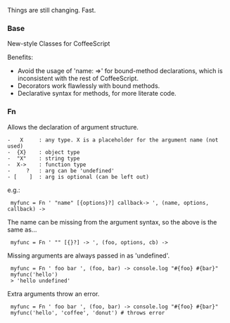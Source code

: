 Things are still changing. Fast.

### Base

New-style Classes for CoffeeScript

Benefits:
*  Avoid the usage of 'name: =>' for bound-method declarations, which is inconsistent with the rest of CoffeeScript.
*  Decorators work flawlessly with bound methods.
*  Declarative syntax for methods, for more literate code.

### Fn

Allows the declaration of argument structure.

    -   X     : any type. X is a placeholder for the argument name (not used)
    -  {X}    : object type
    -  "X"    : string type
    -  X->    : function type
    -     ?   : arg can be 'undefined'
    - [    ]  : arg is optional (can be left out)

e.g.:

     myfunc = Fn ' "name" [{options}?] callback-> ', (name, options, callback) ->

The name can be missing from the argument syntax, so the above is
the same as...

     myfunc = Fn ' "" [{}?] -> ', (foo, options, cb) ->

Missing arguments are always passed in as 'undefined'.

     myfunc = Fn ' foo bar ', (foo, bar) -> console.log "#{foo} #{bar}"
     myfunc('hello')
     > 'hello undefined'

Extra arguments throw an error.

     myfunc = Fn ' foo bar ', (foo, bar) -> console.log "#{foo} #{bar}"
     myfunc('hello', 'coffee', 'donut') # throws error
